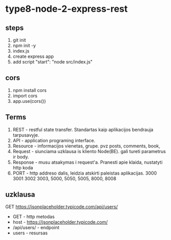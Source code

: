 # type8-node-2-express-rest

## steps

1. git init
2. npm init -y
3. index.js
4. create express app
5. add script "start": "node src/index.js"

## cors

1. npm install cors
2. import cors
3. app.use(cors())

## Terms

1. REST - restful state transfer. Standartas kaip aplikacijos bendrauja tarpusavyje.
2. API - application programing interface.
3. Resource - informacijos vienetas, grupe. pvz posts, comments, book,
4. Request - siunciama uzklausa is kliento Node(BE). gali tureti parametrus ir body.
5. Response - musu atsakymas i request'a. Pranesti apie klaida, nustatyti http koda
6. PORT - http addreso dalis, leidzia atskirti paleistas aplikacijas. 3000 3001 3002 3003, 5000, 5050, 5005, 8000, 8008

## uzklausa

GET https://jsonplaceholder.typicode.com/api/users/

- GET - http metodas
- host - https://jsonplaceholder.typicode.com/
- /api/users/ - endpoint
- users - resursas
